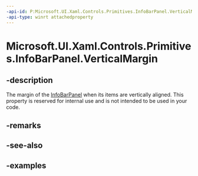 ```yaml
---
-api-id: P:Microsoft.UI.Xaml.Controls.Primitives.InfoBarPanel.VerticalMargin
-api-type: winrt attachedproperty
---
```


# Microsoft.UI.Xaml.Controls.Primitives.InfoBarPanel.VerticalMargin

<!--
see GetVerticalMargin, and SetVerticalMargin
-->


## -description
The margin of the [InfoBarPanel](infobarpanel.md) when its items are vertically aligned. This property is reserved for internal use and is not intended to be used in your code.

## -remarks

## -see-also

## -examples


